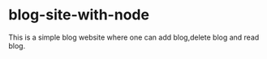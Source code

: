 # blog-site-with-node


This is a simple blog website where one can add blog,delete blog and read blog.
